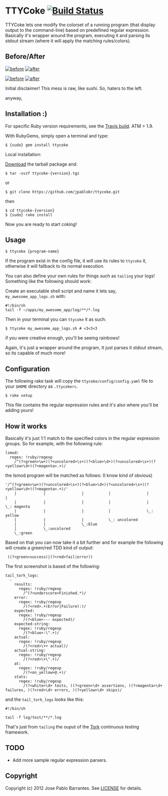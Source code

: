 # TTYCoke [![Build Status](https://secure.travis-ci.org/jpablobr/ttycoke.png?branch=master)][travis]

[travis]: http://travis-ci.org/jpablobr/ttycoke

TTYCoke lets one modify the colorset of a running program (that
display output to the command-line) based on predefined regular
expression. Basically it's wrapper around the program, executing it
and parsing its stdout stream (where it will apply the matching
rules/colors).

## <a name="Before-After"></a>Before/After

[![before](http://i.imgur.com/XNpy4.png)][before] [![after](http://i.imgur.com/JEFJ2.png)][after]

[before]: http://i.imgur.com/XNpy4.png
[after]: http://i.imgur.com/JEFJ2.png


[![before](http://i.imgur.com/8gzEX.png)][before] [![after](http://i.imgur.com/SF7Cp.png)][after]

[before]: http://i.imgur.com/8gzEX.png
[after]: http://i.imgur.com/SF7Cp.png

Initial disclaimer! This mess is raw, like sushi. So, haters to the left.

anyway, 

## <a name="Installation"></a>Installation :)

For specific Ruby version requirements, see the [Travis build](http://travis-ci.org/#!/jpablobr/ttycoke). ATM > 1.9.

With RubyGems, simply open a terminal and type:

    $ {sudo} gem install ttycoke

Local installation:

[Download](http://github.com/jpablobr/ttycoke/download) the tarball package and:

    $ tar -xvzf ttycoke-{version}.tgz

or

    $ git clone https://github.com/jpablobr/ttycoke.git

then 

    $ cd ttycoke-{version}
    $ {sudo} rake install

Now you are ready to start coking! 

## <a name="Usage"></a>Usage

    $ ttycoke {program-name}

If the program exist in the config file, it will use its rules to `ttycoke`
it, otherwise it will fallback to its normal execution.

You can also define your own rules for things such as `tailing` your logs! Something like the following should work:

Create an executable shell script and name it lets say, `my_awesome_app_logs.sh` with:

    #!/bin/sh
    tail -f ~/apps/my_awesome_app/log/**/*.log

Then in your terminal you can `ttycoke` it as such:

    $ ttycoke my_awesome_app_logs.sh # <3<3<3

if you were creative enough, you'll be seeing rainbows! 

Again, it's just a wrapper around the program, It just parses it
stdout stream, so its capable of much more!

## <a name="Configuration"></a>Configuration
The following rake task will copy the `ttycoke/config/config.yaml` file to your `$HOME` directory as `.ttycokerc`. 

    $ rake setup 

This file contains the regular expression rules and it's also where you'll be adding yours!

## <a name="How-it-works"></a>How it works

Basically it's just 1:1 match to the specified colors in the regular
expression groups. So for example, with the following rule:

    lsmod:
      regex: !ruby/regexp 
        /^(?<green>\w+)(?<uncolored>\s+)(?<blue>\d+)(?<uncolored>\s+)(?<yellow>\d+)(?<magenta>.+)/

the lsmod program will be matched as follows: (I know kind of obvious)

    '/^(?<green>\w+)(?<uncolored>\s+)(?<blue>\d+)(?<uncolored>\s+)(?<yellow>\d+)(?<magenta>.+)/'
        |            |                |           |                |             |
        |            |                |           |                |             \_: magenta
        |            |                |           |                \_: yellow
        |            |                |           \_: uncolored
        |            |                \_:blue
        |            \_:uncolored
        \_:green

Based on that you can now take it a bit further and for example the
following will create a green/red TDD kind of output:

     ((?<green>success)|(?<red>fail|error))

The first screenshot is based of the following:

    tail_tork_logs:
      -
        results:
          regex: !ruby/regexp 
            /^(?<underscore>Finished.*)/
        error:
          regex: !ruby/regexp 
            /(?<red>.+(Error|Failure):)/
        expected:
          regex: !ruby/regexp 
            /(?<blue>--- expected)/
        expected-string:
          regex: !ruby/regexp 
            /(?<blue>-\".+)/
        actual:
          regex: !ruby/regexp 
            /(?<red>\++ actual)/
        actual-string:
          regex: !ruby/regexp 
            /(?<red>\+\".+)/
        at:
          regex: !ruby/regexp 
            /(?<on_yellow>@.+)/
        stats:
          regex: !ruby/regexp 
            /(?<white>\d+ tests, )(?<green>\d+ assertions, )(?<magenta>\d+ failures, )(?<red>\d+ errors, )(?<yellow>\d+ skips)/


and the `tail_tork_logs` looks like this:

    #!/bin/sh

    tail -f log/test/**/*.log

That's just from `tailing` the ouput of the [Tork](https://github.com/sunaku/tork) continuous testing framework.

## <a name="todo"></a>TODO
* Add more sample regular expression parsers.

## <a name="copyright"></a>Copyright
Copyright (c) 2012 Jose Pablo Barrantes. See [LICENSE][] for details.

[license]: https://github.com/jpablobr/ttycoke/blob/master/LICENSE
